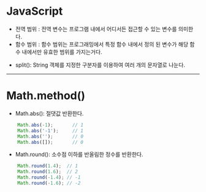 # JavaScript

- 전역 범위 : 전역 변수는 프로그램 내에서 어디서든 접근할 수 있는 변수를 의미한다.
- 함수 범위 : 함수 범위는 프로그래밍에서 특정 함수 내에서 정의
된 변수가 해당 함수 내에서만 유효한 범위를 가지는거다.



* split(): String 객체를 지정한 구분자를 이용하여 여러 개의 문자열로 나눈다.


----

# Math.method()

- Math.abs(): 절댓값 반환한다.
```js
    Math.abs(-1);       // 1
    Math.abs('-1');     // 1
    Math.abs('');       // 0
    Math.abs([]);       // 0
```
- Math.round(): 소수점 이하를 반올림한 정수를 반환한다. 
```js
    Math.round(1.4);  // 1
    Math.round(1.6);  // 2
    Math.round(-1.4); // -1
    Math.round(-1.6); // -2
```

